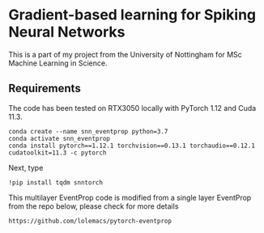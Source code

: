 # Gradient-based learning for Spiking Neural Networks
This is a part of my project from the University of Nottingham for MSc Machine Learning in Science.

## Requirements
The code has been tested on RTX3050 locally with PyTorch 1.12 and Cuda 11.3.
```Shell
conda create --name snn_eventprop python=3.7
conda activate snn_eventprop
conda install pytorch==1.12.1 torchvision==0.13.1 torchaudio==0.12.1 cudatoolkit=11.3 -c pytorch 
```
Next, type
```Shell
!pip install tqdm snntorch
```
This multilayer EventProp code is modified from a single layer EventProp from the repo below, please check for more details

```
https://github.com/lolemacs/pytorch-eventprop
```
